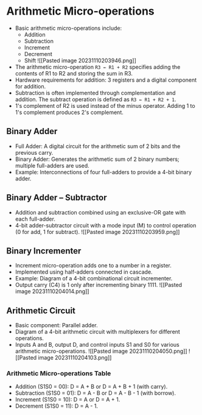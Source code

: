 # Arithmetic Micro-operations

- Basic arithmetic micro-operations include:
  - Addition
  - Subtraction
  - Increment
  - Decrement
  - Shift
![[Pasted image 20231110203946.png]]
- The arithmetic micro-operation `R3 ← R1 + R2` specifies adding the contents of R1 to R2 and storing the sum in R3.
- Hardware requirements for addition: 3 registers and a digital component for addition.
- Subtraction is often implemented through complementation and addition. The subtract operation is defined as `R3 ← R1 + R2 + 1`.
- 1's complement of R2 is used instead of the minus operator. Adding 1 to 1's complement produces 2's complement.

## Binary Adder
- Full Adder: A digital circuit for the arithmetic sum of 2 bits and the previous carry.
- Binary Adder: Generates the arithmetic sum of 2 binary numbers; multiple full-adders are used.
- Example: Interconnections of four full-adders to provide a 4-bit binary adder.

## Binary Adder – Subtractor
- Addition and subtraction combined using an exclusive-OR gate with each full-adder.
- 4-bit adder-subtractor circuit with a mode input (M) to control operation (0 for add, 1 for subtract).
![[Pasted image 20231110203959.png]]
## Binary Incrementer
- Increment micro-operation adds one to a number in a register.
- Implemented using half-adders connected in cascade.
- Example: Diagram of a 4-bit combinational circuit incrementer.
- Output carry (C4) is 1 only after incrementing binary 1111.
![[Pasted image 20231110204014.png]]
## Arithmetic Circuit
- Basic component: Parallel adder.
- Diagram of a 4-bit arithmetic circuit with multiplexers for different operations.
- Inputs A and B, output D, and control inputs S1 and S0 for various arithmetic micro-operations.
![[Pasted image 20231110204050.png]]
![[Pasted image 20231110204103.png]]
### Arithmetic Micro-operations Table
- Addition (S1S0 = 00): D = A + B or D = A + B + 1 (with carry).
- Subtraction (S1S0 = 01): D = A - B or D = A - B - 1 (with borrow).
- Increment (S1S0 = 10): D = A or D = A + 1.
- Decrement (S1S0 = 11): D = A - 1.
